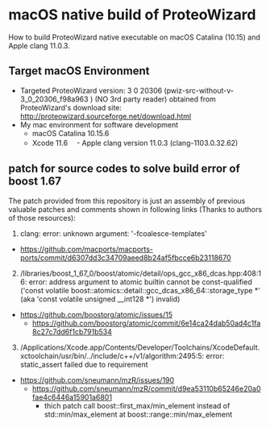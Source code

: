 # macOS native build of ProteoWizard
How to build ProteoWizard native executable on macOS Catalina (10.15) and Apple clang 11.0.3.

## Target macOS Environment
- Targeted ProteoWizard version: 3 0 20306  (pwiz-src-without-v-3_0_20306_f98a963 )  (NO 3rd party reader) obtained from ProteoWizard's download site: http://proteowizard.sourceforge.net/download.html
- My mac environment for software development
  - macOS Catalina 10.15.6
  - Xcode 11.6
　- Apple clang version 11.0.3 (clang-1103.0.32.62)


##  patch for source codes to solve build error of boost 1.67
The patch provided from this repository is just an assembly of previous valuable patches and comments shown in following links (Thanks to authors of those resources): 

1. clang: error: unknown argument: '-fcoalesce-templates'
  - https://github.com/macports/macports-ports/commit/d6307dd3c34709aeed8b24af5fbcce6b23118670  
2. /libraries/boost_1_67_0/boost/atomic/detail/ops_gcc_x86_dcas.hpp:408:16: error: address argument to atomic builtin cannot be const-qualified ('const volatile boost::atomics::detail::gcc_dcas_x86_64::storage_type *' (aka 'const volatile unsigned __int128 *') invalid)
  - https://github.com/boostorg/atomic/issues/15
     - https://github.com/boostorg/atomic/commit/6e14ca24dab50ad4c1fa8c27c7dd6f1cb791b534
3. /Applications/Xcode.app/Contents/Developer/Toolchains/XcodeDefault.xctoolchain/usr/bin/../include/c++/v1/algorithm:2495:5: error: static_assert failed due to requirement 
  - https://github.com/sneumann/mzR/issues/190
     - https://github.com/sneumann/mzR/commit/d9ea53110b65246e20a0fae4c6446a15901a6801
       - thich patch call boost::first_max/min_element instead of std::min/max_element at boost::range::min/max_element



